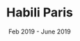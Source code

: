 ---
title: Habili Paris
category: web
description: During my engineering degree, I led a project for the company Joseph Paris (Nantes, FR). We set up a prototype application to answer their problem of managing the authorisations of technicians on production sites. This prototype was implemented with ExpressJS and allows to scan QR codes to identify the authorisations of an employee on site. This application is now used within the company to manage employee authorisations.
picture: /content/projects/habili.jpg
date: Feb 2019 - June 2019
technologies: ['javascript', 'expressjs', 'mysql']
icon: /content/projects/habili-icon.jpg
link: https://ets-josephparis.fayat.com/fr/home_page/1
linkText: 'Discover the company'
index: 0
---